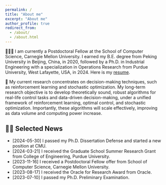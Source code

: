 ```yaml
---
permalink: /
title: "About me"
excerpt: "About me"
author_profile: true
redirect_from: 
  - /about/
  - /about.html
---
```


👨🏻‍🔬 I am currently a Postdoctoral Fellow at the School of Computer Science, Carnegie Mellon University. I earned my B.E. degree from Peking University in Beijing, China, in 2020, followed by a Ph.D. in Industrial Engineering with a specialization in Operations Research from Purdue University, West Lafayette, USA, in 2024.  Here is my [resume](http://LucasCJYSDL.github.io/files/CV.pdf).

🤖 My current research concentrates on decision-making techniques, such as reinforcement learning and stochastic optimization. My long-term research objective is to develop theoretically sound, robust algorithms for real-life control tasks and data-driven decision-making, under a unified framework of reinforcement learning, optimal control, and stochastic optimization. Importantly, these algorithms will scale effectively, improving as data volume and computing power increase.

## 👋🏼 Selected News

- [2024-05-30] I passed my Ph.D. Dissertation Defense and started a new position at CMU.
- [2024-03-21] I received the Graduate School Summer Research Grant from College of Engineering, Purdue University.
- [2023-11-16] I received a Postdoctoral Fellow offer from School of Computer Science, Carnegie Mellon University.
- [2023-08-17] I received the Oracle for Research Award from Oracle.
- [2023-07-10] I passed my Ph.D. Preliminary Examination. 

